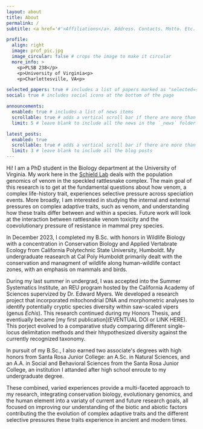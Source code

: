 ```yaml
---
layout: about
title: About
permalink: /
subtitle: <a href='#'>Affiliations</a>. Address. Contacts. Motto. Etc.

profile:
  align: right
  image: prof_pic.jpg
  image_circular: false # crops the image to make it circular
  more_info: >
    <p>PLSB 238</p>
    <p>University of Virginia<p>
    <p>Charlottesville, VA<p>

selected_papers: true # includes a list of papers marked as "selected={true}"
social: true # includes social icons at the bottom of the page

announcements:
  enabled: true # includes a list of news items
  scrollable: true # adds a vertical scroll bar if there are more than 3 news items
  limit: 5 # leave blank to include all the news in the `_news` folder

latest_posts:
  enabled: true
  scrollable: true # adds a vertical scroll bar if there are more than 3 new posts items
  limit: 3 # leave blank to include all the blog posts
---
```


Hi! I am a PhD student in the Biology department at the University of Virginia. My work here in the [Schield Lab](https://schieldlab.org/) deals with the population genomics of venom in the speckled rattlesnake complex. The main goal of this research is to get at the fundamental questions about how venom, a complex life-history trait, experiences selective pressure across speciation events. More broadly, I am interested in studying the internal and external pressures on complex adaptive traits, such as venom, and understanding how these traits differ between and within a species. Future work will look at the interaction between rattlesnake venom toxicity and the coevolutionary pressure of resistance in mammal prey species.

In December 2023, I completed my B.Sc. with honors in Wildlife Biology with a concentration in Conservation Biology and Applied Vertabrate Ecology from California Polytechnic State University, Humboldt. My undergraduate reasearch at Cal Poly Humboldt primarily dealt with the conservation and managment of wildlife along human-wildlife contact zones, with an emphasis on mammals and birds.

During my last summer in undergrad, I was accepted into the Summer Systematics Institute, an REU program hosted by the California Academy of Sciences supervized by Dr. Edward Myers. We developed a research project that incorporated mitochondrial DNA and morphometric analyses to identify potentially cryptic species diversity within saw-scaled vipers (genus _Echis_). This research continued during my Honors Thesis, and eventiually became [my first publication](EVENTUAL DOI or LINK HERE). This porject evolved to a comparative study comparing different single-locus delimitation methods and their hhypothesized diversity against the currently recognized taxonomy.  

In pursuit of my B.Sc., I also earned two associate's degrees with high honors from Santa Rosa Junior College: an A.Sc. in Natural Sciences, and an A.A. in Social and Behavioral Sciences from the Santa Rosa Junior College, an institution I attanded after high school enroute to my undergraduate degree. 

These combined, varied experiences provide a multi-faceted approach to my research, integrating conservation biology, evolutionary genomics, and the human element into a variaty of current and future research goals, all focused on improving our understanding of the biotic and abiotic factors contributing the the evolution of complex adaptive traits and the different selective pressures these traits experience in ancient and modern times. 


